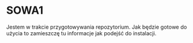 # SOWA1
Jestem w trakcie przygotowywania repozytorium. Jak będzie gotowe do użycia to zamieszczę tu informacje jak podejść do instalacji.
